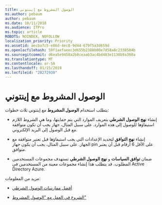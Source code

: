 ```yaml
---
title: الوصول المشروط مع إينتوني
ms.author: pebaum
author: pebaum
ms.date: 10/11/2018
ms.audience: ITPro
ms.topic: article
ROBOTS: NOINDEX, NOFOLLOW
localization_priority: Priority
ms.assetid: aecba7c5-e86d-4ec8-9d44-679f5a3d659d
ms.openlocfilehash: 59f1aefaeec3d655b2388b00e7d58a8c2338504b
ms.sourcegitcommit: d6ea5e9458a2b8ceaab3ac4bd483e1130b9a398a
ms.translationtype: MT
ms.contentlocale: ar-SA
ms.lasthandoff: 01/15/2019
ms.locfileid: "28272930"
---
```

# <a name="conditional-access-with-intune"></a>الوصول المشروط مع إينتوني

يتطلب استخدام **الوصول المشروط** مع إينتوني ثلاث خطوات: 
  
- إنشاء **نهج الوصول الشرطي** بتعريف الموارد التي يتم حمايتها، وما هي الشروط اللازم استيفاؤها للوصول إلى هذه الموارد. على سبيل المثال، جهاز يجب أن تكون متوافقة مع قبل الوصول إلى البريد الإلكتروني. 
    
- إنشاء **نهج التوافق** لتحديد الإعدادات التي يجب استيفاؤها قبل تعتبر متوافقة مع الجهاز. على سبيل المثال، يجب أن يكون جهاز pin على الأقل 6 أرقام قبل أن يعتبر متوافق. 
    
- ضمان **توافق السياسات** و **نهج الوصول الشرطي** تستهدف مجموعات المستخدمين المطلوب. قد يتطلب هذا إنشاء مجموعات معينة من المستخدمين في Active Directory Azure. 
    
مزيد من المعلومات:
  
- [أفضل ممارسات الوصول الشرطي](https://docs.microsoft.com/en-us/azure/active-directory/conditional-access/best-practices)
    
- [الشروع في العمل مع "الوصول المشروط"](https://docs.microsoft.com/en-us/azure/active-directory/active-directory-conditional-access-azure-portal-get-started)
    

